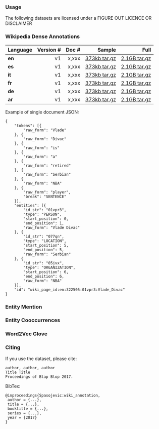 ### Usage ###
The following datasets are licensed under a FIGURE OUT LICENCE OR DISCLAIMER

### Wikipedia Dense Annotations ###

| Language  | **Version #**  | **Doc #**  | **Sample** | **Full** |
|:----------|---:|-----------:|-----------:|---------:|
| **en**    | v1 | x,xxx  |    [373kb tar.gz ](opendata.klout.com/wiki/wiki_annotation/v1/wiki_annotations_sample_en_json.tar.gz)   | [2.1GB tar.gz ](opendata.klout.com/wiki/wiki_annotation/v1/wiki_annotations_en_json.tar.gz)   |
| **es**    | v1 | x,xxx  |    [373kb tar.gz ](https://opendata.klout.com/wiki/wiki_annotation/v1/wiki_annotations_sample_es_json.tar.gz)   | [2.1GB tar.gz ](https://opendata.klout.com/wiki/wiki_annotation/v1/wiki_annotations_es_json.tar.gz)   |
| **it**    | v1 | x,xxx  |    [373kb tar.gz ](opendata.klout.com/wiki/wiki_annotation/v1/wiki_annotations_sample_it_json.tar.gz)   | [2.1GB tar.gz ](opendata.klout.com/wiki/wiki_annotation/v1/wiki_annotations_it_json.tar.gz)   |
| **fr**    | v1 | x,xxx  |    [373kb tar.gz ](opendata.klout.com/wiki/wiki_annotation/v1/wiki_annotations_sample_fr_json.tar.gz)   | [2.1GB tar.gz ](opendata.klout.com/wiki/wiki_annotation/v1/wiki_annotations_fr_json.tar.gz)   |
| **de**    | v1 | x,xxx  |    [373kb tar.gz ](opendata.klout.com/wiki/wiki_annotation/v1/wiki_annotations_sample_de_json.tar.gz)   | [2.1GB tar.gz ](opendata.klout.com/wiki/wiki_annotation/v1/wiki_annotations_de_json.tar.gz)   |
| **ar**    | v1 | x,xxx  |    [373kb tar.gz ](opendata.klout.com/wiki/wiki_annotation/v1/wiki_annotations_sample_ar_json.tar.gz)   | [2.1GB tar.gz ](opendata.klout.com/wiki/wiki_annotation/v1/wiki_annotations_ar_json.tar.gz)   |

Example of single document JSON:
```
{
	"tokens": [{
		"raw_form": "Vlade"
	}, {
		"raw_form": "Divac"
	}, {
		"raw_form": "is"
	}, {
		"raw_form": "a"
	}, {
		"raw_form": "retired"
	}, {
		"raw_form": "Serbian"
	}, {
		"raw_form": "NBA"
	}, {
		"raw_form": "player",
		"break": "SENTENCE"
	}],
	"entities": [{
		"id_str": "01vpr3",
		"type": "PERSON",
		"start_position": 0,
		"end_position": 1,
		"raw_form": "Vlade Divac"
	}, {
		"id_str": "077qn",
		"type": "LOCATION",
		"start_position": 5,
		"end_position": 5,
		"raw_form": "Serbian"
	}, {
		"id_str": "05jvx",
		"type": "ORGANIZATION",
		"start_position": 6,
		"end_position": 6,
		"raw_form": "NBA"
	}],
	"id": "wiki_page_id:en:322505:01vpr3:Vlade_Divac"
}
```

### Entity Mention ###

### Entity Cooccurrences ###

### Word2Vec Glove ###

### Citing ###


If you use the dataset, please cite:
```
author, author, author
Title Title 
Proceedings of Blap Blop 2017.
```

BibTex:
```
@inproceedings{Spasojevic:wiki_annotation,
 author = {...},
 title = {...},
 booktitle = {...},
 series = {...},
 year = {2017}
}
```
